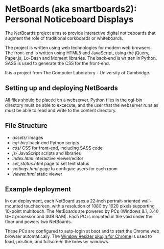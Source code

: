 # NetBoards (aka smartboards2): Personal Noticeboard Displays

The NetBoards project aims to provide interactive digital noticeboards that augment the role of traditional corkboards or whiteboards.

The project is written using web technologies for modern web browsers. The front-end is written using HTML5 and JavaScript, using the jQuery, Paper.js, Lo-Dash and Moment libraries. The back-end is written in Python. SASS is used to generate the CSS for the front-end.

It is a project from The Computer Laboratory - University of Cambridge.

## Setting up and deploying NetBoards
All files should be placed on a webserver. Python files in the cgi-bin directory must be able to excecute, and the user that the webserver runs as must be able to read and write to the content directory.

## File Structure
* _assets/_ images
* _cgi-bin/_ back-end Python scripts
* _css/_ CSS for front-end, including SASS code
* _js/_ JavaScript scripts and libraries
* _index.html_ interactive viewer/editor
* _set_status.html_ page to set text status
* _settings.html_ page to configure users for each room
* _viewer.html_ static viewer


## Example deployment
In our deployment, each NetBoard uses a 22-inch portrait-oriented wall-mounted touchscreen, with a resolution of 1080 by 1920 pixels supporting 10-point multitouch. The NetBoards are powered by PCs (Windows 8.1, 3.40 GHz processor and 4GB RAM). Each PC is mounted in the void under the floor and powers two NetBoards.

These PCs are configured to auto-login at boot and to start the Chrome web browser automatically. The [Window Resizer plugin for Chrome](https://github.com/s-haines/chrome-window-positioner) is used to load, position, and fullscreen the browser windows.

